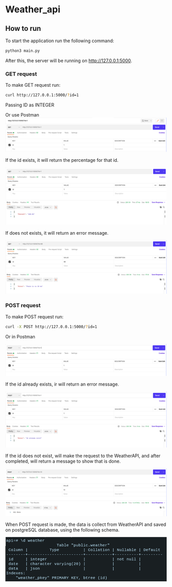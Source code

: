 # Weather_api

## How to run

To start the application run the following command:
```bash
python3 main.py
```

After this, the server will be running on http://127.0.0.1:5000.

### GET request

To make GET request run:
```bash
curl http://127.0.0.1:5000/?id=1
```

Passing ID as INTEGER

Or use Postman
![alt text](https://github.com/nayent/images/blob/main/postman.png?raw=true)

If the id exists, it will return the percentage for that id.

![alt text](https://github.com/nayent/images/blob/main/get_id.png?raw=true)

If does not exists, it will return an error message.

![alt text](https://github.com/nayent/images/blob/main/get_id_error.png?raw=true)

### POST request

To make POST request run:
```bash
curl -X POST http://127.0.0.1:5000/?id=1
```

Or in Postman

![alt text](https://github.com/nayent/images/blob/main/post_postman.png?raw=true)

If the id already exists, ir will return an error message.

![alt text](https://github.com/nayent/images/blob/main/postman_post.png?raw=true)

If the id does not exist, will make the request to the WeatherAPI, and after completed, will return a message to show that is done.

![alt text](https://github.com/nayent/images/blob/main/post_complete.png?raw=true)

When POST request is made, the data is collect from WeatherAPI and saved on postgreSQL database, using the following schema.

![alt text](https://github.com/nayent/images/blob/main/postgresql.png?raw=true)
